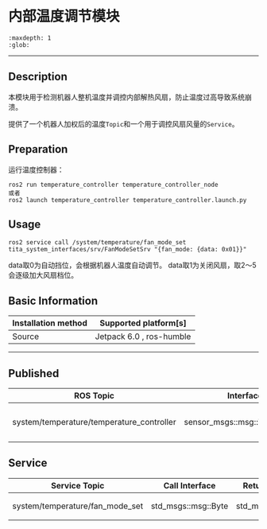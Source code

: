 # 内部温度调节模块

```{toctree}
:maxdepth: 1
:glob:
```

------

## Description
​	本模块用于检测机器人整机温度并调控内部解热风扇，防止温度过高导致系统崩溃。
   
   提供了一个机器人加权后的温度``Topic``和一个用于调控风扇风量的``Service``。

## Preparation
运行温度控制器：
```
ros2 run temperature_controller temperature_controller_node
或者
ros2 launch temperature_controller temperature_controller.launch.py
```

## Usage
```
ros2 service call /system/temperature/fan_mode_set tita_system_interfaces/srv/FanModeSetSrv "{fan_mode: {data: 0x01}}"
```
data取0为自动挡位，会根据机器人温度自动调节。
data取1为关闭风扇，取2～5会逐级加大风扇档位。

## Basic Information

| Installation method | Supported platform[s]    |
| ------------------- | ------------------------ |
| Source              | Jetpack 6.0 , ros-humble |

------

## Published

| ROS Topic |       Interface        | Frame ID |    Description    |
| :-------: | :--------------------: | :------: | :---------------: |
|    system/temperature/temperature_controller    | sensor_msgs::msg::Temperature |  /weighted_temperature_info  | 发布机器人加权后的综合温度 1Hz |

## Service

| Service Topic |     Call Interface     |    Return Interface    |       Description        |
| :-----------: | :--------------------: | :--------------------: | :----------------------: |
| system/temperature/fan_mode_set  | std_msgs::msg::Byte | std_msgs::msg::Bool |    一个service的案例     |


